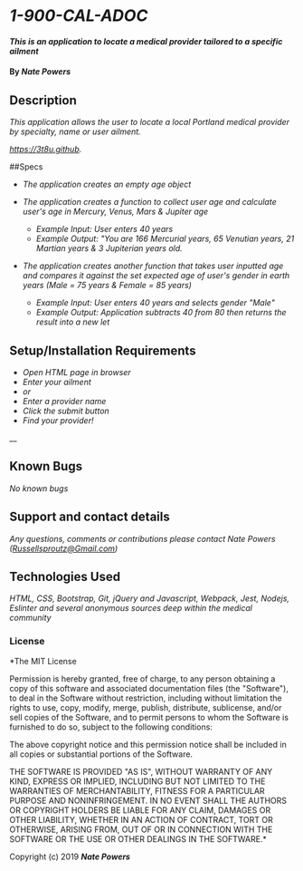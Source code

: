 # _1-900-CAL-ADOC_

#### _This is an application to locate a medical provider tailored to a specific ailment_

#### By _**Nate Powers**_

## Description

_This application allows the user to locate a local Portland medical provider by specialty, name or user ailment._

_https://3t8u.github._

##Specs

* _The application creates an empty age object_


* _The application creates a function to collect user age and calculate user's age in Mercury, Venus, Mars & Jupiter age_

  * _Example Input: User enters 40 years_
  * _Example Output: "You are 166 Mercurial years, 65 Venutian years, 21 Martian years & 3 Jupiterian years old._

* _The application creates another function that takes user inputted age and compares it against the set expected age of user's gender in earth years (Male = 75 years & Female = 85 years)_

  * _Example Input: User enters 40 years and selects gender "Male"_
  * _Example Output: Application subtracts 40 from 80 then returns the result into a new let_




## Setup/Installation Requirements

* _Open HTML page in browser_
* _Enter your ailment_
* _or_
* _Enter a provider name_
* _Click the submit button_
* _Find your provider!_


__

## Known Bugs

_No known bugs_

## Support and contact details

_Any questions, comments or contributions please contact Nate Powers (Russellsproutz@Gmail.com)_

## Technologies Used

_HTML, CSS, Bootstrap, Git, jQuery and Javascript, Webpack, Jest, Nodejs, Eslinter and several anonymous sources deep within the medical community_

### License

*The MIT License


Permission is hereby granted, free of charge, to any person obtaining a copy
of this software and associated documentation files (the "Software"), to deal
in the Software without restriction, including without limitation the rights
to use, copy, modify, merge, publish, distribute, sublicense, and/or sell
copies of the Software, and to permit persons to whom the Software is
furnished to do so, subject to the following conditions:

The above copyright notice and this permission notice shall be included in
all copies or substantial portions of the Software.

THE SOFTWARE IS PROVIDED "AS IS", WITHOUT WARRANTY OF ANY KIND, EXPRESS OR
IMPLIED, INCLUDING BUT NOT LIMITED TO THE WARRANTIES OF MERCHANTABILITY,
FITNESS FOR A PARTICULAR PURPOSE AND NONINFRINGEMENT. IN NO EVENT SHALL THE
AUTHORS OR COPYRIGHT HOLDERS BE LIABLE FOR ANY CLAIM, DAMAGES OR OTHER
LIABILITY, WHETHER IN AN ACTION OF CONTRACT, TORT OR OTHERWISE, ARISING FROM,
OUT OF OR IN CONNECTION WITH THE SOFTWARE OR THE USE OR OTHER DEALINGS IN
THE SOFTWARE.*

Copyright (c) 2019 **_Nate Powers_**
